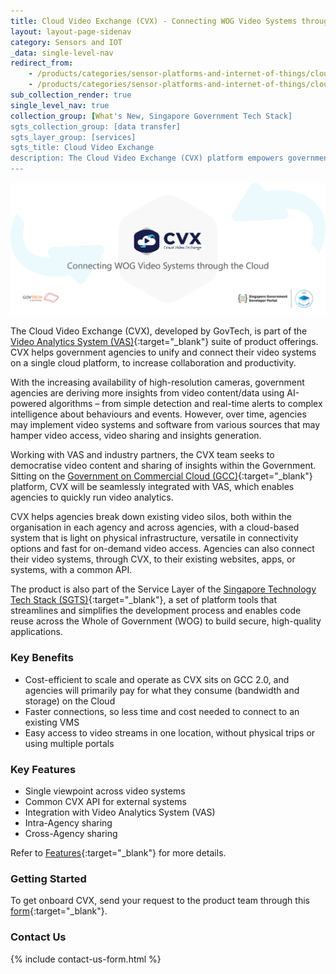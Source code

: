 ```yaml
---
title: Cloud Video Exchange (CVX) - Connecting WOG Video Systems through the Cloud
layout: layout-page-sidenav
category: Sensors and IOT
_data: single-level-nav
redirect_from:
    - /products/categories/sensor-platforms-and-internet-of-things/cloud-video-exchange/
    - /products/categories/sensor-platforms-and-internet-of-things/cloud-video-exchange.html
sub_collection_render: true
single_level_nav: true
collection_group: [What's New, Singapore Government Tech Stack]
sgts_collection_group: [data transfer]
sgts_layer_group: [services]
sgts_title: Cloud Video Exchange
description: The Cloud Video Exchange (CVX) platform empowers government agencies to unify their video systems on a single cloud platform. Find out more.
---
```


![Cloud Video Exchange header banner](/assets/img/cvx-HeaderBanner-v3.png)

The Cloud Video Exchange (CVX), developed by GovTech, is part of the [Video Analytics System (VAS)](/products/categories/analytics/vas/){:target="_blank"} suite of product offerings. CVX helps government agencies to unify and connect their video systems on a single cloud platform, to increase collaboration and productivity.

With the increasing availability of high-resolution cameras, government agencies are deriving more insights from video content/data using AI-powered algorithms – from simple detection and real-time alerts to complex intelligence about behaviours and events. However, over time, agencies may implement video systems and software from various sources that may hamper video access, video sharing and insights generation. 

Working with VAS and industry partners, the CVX team seeks to democratise video content and sharing of insights within the Government. Sitting on the [Government on Commercial Cloud (GCC)](/products/categories/infrastructure-and-hosting/government-on-commercial-cloud/){:target="_blank"} platform, CVX will be seamlessly integrated with VAS, which enables agencies to quickly run video analytics.

CVX helps agencies break down existing video silos, both within the organisation in each agency and across agencies, with a cloud-based system that is light on physical infrastructure, versatile in connectivity options and fast for on-demand video access.  Agencies can also connect their video systems, through CVX, to their existing websites, apps, or systems, with a common API.

The product is also part of the Service Layer of the [Singapore Technology Tech Stack (SGTS)](/singapore-government-tech-stack/){:target="_blank"}, a set of platform tools that streamlines and simplifies the development process and enables code reuse across the Whole of Government (WOG) to build secure, high-quality applications. 

### Key Benefits

- Cost-efficient to scale and operate as CVX sits on GCC 2.0, and agencies will primarily pay for what they consume (bandwidth and storage) on the Cloud
- Faster connections, so less time and cost needed to connect to an existing VMS
- Easy access to video streams in one location, without physical trips or using multiple portals

### Key Features

- Single viewpoint across video systems
- Common CVX API for external systems
- Integration with Video Analytics System (VAS)
- Intra-Agency sharing
- Cross-Agency sharing

Refer to [Features](/products/categories/sensor-platforms-and-internet-of-things/cloud-video-exchange/features){:target="_blank"} for more details.

### Getting Started

To get onboard CVX, send your request to the product team through this [form](https://form.gov.sg/62280856ba91100012050933){:target="_blank"}.

### Contact Us

{% include contact-us-form.html %}
